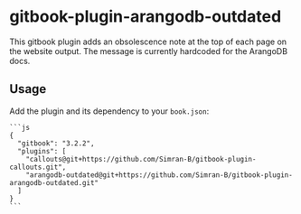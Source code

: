 # gitbook-plugin-arangodb-outdated

This gitbook plugin adds an obsolescence note at the top of each page on the website output.
The message is currently hardcoded for the ArangoDB docs.

## Usage

Add the plugin and its dependency to your `book.json`:

    ```js
    {
      "gitbook": "3.2.2",
      "plugins": [
        "callouts@git+https://github.com/Simran-B/gitbook-plugin-callouts.git",
        "arangodb-outdated@git+https://github.com/Simran-B/gitbook-plugin-arangodb-outdated.git"
      ]
    }
    ```
